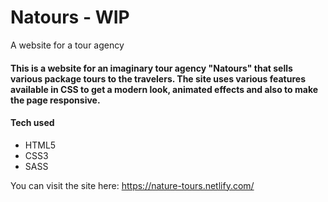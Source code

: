 # Natours - WIP
A website for a tour agency


#### This is a website for an imaginary tour agency "Natours" that sells various package tours to the travelers. The site uses various features available in CSS to get a modern look, animated effects and also to make the page responsive.


#### Tech used 
  * HTML5 
  * CSS3
  * SASS




You can visit the site here: https://nature-tours.netlify.com/
